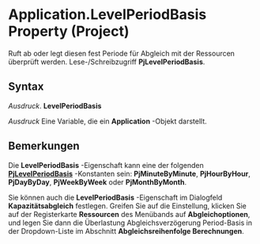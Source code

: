 
# Application.LevelPeriodBasis Property (Project)

Ruft ab oder legt diesen fest Periode für Abgleich mit der Ressourcen überprüft werden. Lese-/Schreibzugriff  **PjLevelPeriodBasis**.


## Syntax

 _Ausdruck_. **LevelPeriodBasis**

 _Ausdruck_ Eine Variable, die ein **Application** -Objekt darstellt.


## Bemerkungen

Die  **LevelPeriodBasis** -Eigenschaft kann eine der folgenden **[PjLevelPeriodBasis](4bfa73c9-f912-c35b-9582-ebc108dc625b.md)** -Konstanten sein: **PjMinuteByMinute**, **PjHourByHour**, **PjDayByDay**, **PjWeekByWeek** oder **PjMonthByMonth**.

Sie können auch die  **LevelPeriodBasis** -Eigenschaft im Dialogfeld **Kapazitätsabgleich** festlegen. Greifen Sie auf die Einstellung, klicken Sie auf der Registerkarte **Ressourcen** des Menübands auf **Abgleichoptionen**, und legen Sie dann die Überlastung Abgleichsverzögerung Period-Basis in der Dropdown-Liste im Abschnitt  **Abgleichsreihenfolge Berechnungen**.

